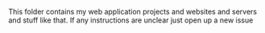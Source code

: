 This folder contains my web application projects and websites and servers and stuff like that. If any instructions are unclear just open up a new issue

